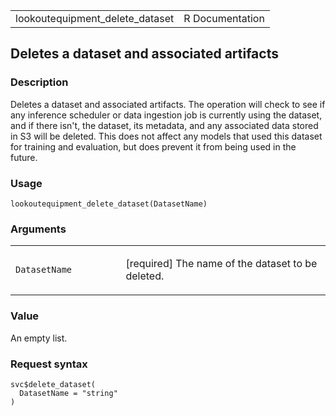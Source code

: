 <table style="width: 100%;">
<tbody>
<tr class="odd">
<td>lookoutequipment_delete_dataset</td>
<td style="text-align: right;">R Documentation</td>
</tr>
</tbody>
</table>

## Deletes a dataset and associated artifacts

### Description

Deletes a dataset and associated artifacts. The operation will check to
see if any inference scheduler or data ingestion job is currently using
the dataset, and if there isn't, the dataset, its metadata, and any
associated data stored in S3 will be deleted. This does not affect any
models that used this dataset for training and evaluation, but does
prevent it from being used in the future.

### Usage

    lookoutequipment_delete_dataset(DatasetName)

### Arguments

<table>
<colgroup>
<col style="width: 35%" />
<col style="width: 65%" />
</colgroup>
<tbody>
<tr class="odd">
<td><code
id="lookoutequipment_delete_dataset_:_DatasetName">DatasetName</code></td>
<td><p>[required] The name of the dataset to be deleted.</p></td>
</tr>
</tbody>
</table>

### Value

An empty list.

### Request syntax

    svc$delete_dataset(
      DatasetName = "string"
    )
